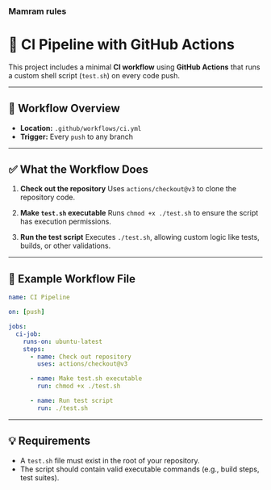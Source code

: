 ### Mamram rules

# 🚀 CI Pipeline with GitHub Actions

This project includes a minimal **CI workflow** using **GitHub Actions** that runs a custom shell script (`test.sh`) on every code push.

---
## 🔧 Workflow Overview

* **Location:** `.github/workflows/ci.yml`
* **Trigger:** Every `push` to any branch

---

## ✅ What the Workflow Does

1. **Check out the repository**
   Uses `actions/checkout@v3` to clone the repository code.

2. **Make `test.sh` executable**
   Runs `chmod +x ./test.sh` to ensure the script has execution permissions.

3. **Run the test script**
   Executes `./test.sh`, allowing custom logic like tests, builds, or other validations.

---

## 📁 Example Workflow File

```yaml
name: CI Pipeline

on: [push]

jobs:
  ci-job:
    runs-on: ubuntu-latest
    steps:
      - name: Check out repository
        uses: actions/checkout@v3

      - name: Make test.sh executable
        run: chmod +x ./test.sh

      - name: Run test script
        run: ./test.sh
```

---

## 💡 Requirements

* A `test.sh` file must exist in the root of your repository.
* The script should contain valid executable commands (e.g., build steps, test suites).

